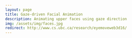 ```yaml
---
layout: page
title: Gaze-driven Facial Animation
description: Animating upper faces using gaze direction
img: /assets/img/faces.jpg
redirect: http://www.cs.ubc.ca/research/eyemoveweb3d16/
---
```

